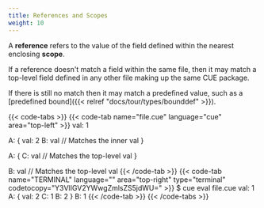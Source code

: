 ```yaml
---
title: References and Scopes
weight: 10
---
```


A **reference** refers to the value of the field defined within the nearest
enclosing **scope**.

If a reference doesn't match a field within the same file,
then it may match a top-level field defined in any other file making up the
same CUE package.

If there is still no match then it may match a predefined value, such as a
[predefined bound]({{< relref "docs/tour/types/bounddef" >}}).

{{< code-tabs >}}
{{< code-tab name="file.cue" language="cue" area="top-left" >}}
val: 1

A: {
	val: 2
	B:   val // Matches the inner val
}

A: {
	C: val // Matches the top-level val
}

B: val // Matches the top-level val
{{< /code-tab >}}
{{< code-tab name="TERMINAL" language="" area="top-right" type="terminal" codetocopy="Y3VlIGV2YWwgZmlsZS5jdWU=" >}}
$ cue eval file.cue
val: 1
A: {
    val: 2
    C:   1
    B:   2
}
B: 1
{{< /code-tab >}}
{{< /code-tabs >}}
